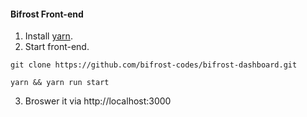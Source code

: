 #### Bifrost Front-end
1. Install [yarn](https://yarnpkg.com/getting-started/install).
2. Start front-end.
```
git clone https://github.com/bifrost-codes/bifrost-dashboard.git

yarn && yarn run start
```
3. Broswer it via http://localhost:3000

